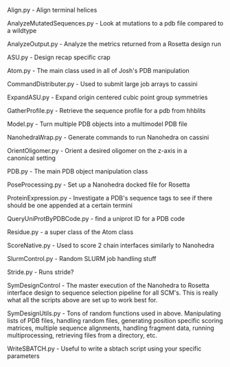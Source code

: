 Align.py - Align terminal helices

AnalyzeMutatedSequences.py - Look at mutations to a pdb file compared to a wildtype

AnalyzeOutput.py - Analyze the metrics returned from a Rosetta design run

ASU.py - Design recap specific crap

Atom.py - The main class used in all of Josh's PDB manipulation

CommandDistributer.py - Used to submit large job arrays to cassini

ExpandASU.py - Expand origin centered cubic point group symmetries

GatherProfile.py - Retrieve the sequence profile for a pdb from hhblits

Model.py - Turn multiple PDB objects into a multimodel PDB file

NanohedraWrap.py - Generate commands to run Nanohedra on cassini

OrientOligomer.py - Orient a desired oligomer on the z-axis in a canonical setting

PDB.py - The main PDB object manipulation class

PoseProcessing.py - Set up a Nanohedra docked file for Rosetta 

ProteinExpression.py - Investigate a PDB's sequence tags to see if there should be one appended at a certain termini

QueryUniProtByPDBCode.py - find a uniprot ID for a PDB code

Residue.py - a super class of the Atom class

ScoreNative.py - Used to score 2 chain interfaces similarly to Nanohedra

SlurmControl.py - Random SLURM job handling stuff

Stride.py - Runs stride?

SymDesignControl - The master execution of the Nanohedra to Rosetta interface design to sequence selection pipeline for all SCM's. This is really what all the scripts above are set up to work best for.

SymDesignUtils.py - Tons of random functions used in above. Manipulating lists of PDB files, handling random files, generating position specific scoring matrices, multiple sequence alignments, handling fragment data, running multiprocessing, retrieving files from a directory, etc.

WriteSBATCH.py - Useful to write a sbtach script using your specific parameters